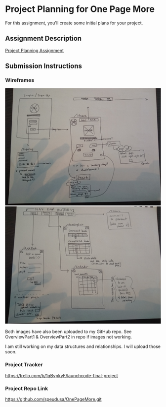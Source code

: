 # Project Planning for One Page More
For this assignment, you'll create some initial plans for your project.

## Assignment Description
[Project Planning Assignment](https://education.launchcode.org/liftoff/modules/assignments/project-planning)

## Submission Instructions

### Wireframes
![Overview Part 1](https://raw.githubusercontent.com/speudusa/liftoff-assignments/master/OverviewPart1.jpg)
![Overview Part 2](https://raw.githubusercontent.com/speudusa/liftoff-assignments/master/OverviewPart2.jpg)

Both images have also been uploaded to my GitHub repo. See OverviewPart1 & OverviewPart2 in repo if images not working. 

I am still working on my data structures and relationships.  I will upload those soon.

### Project Tracker

https://trello.com/b/1qBvpkyF/launchcode-final-project


### Project Repo Link

https://github.com/speudusa/OnePageMore.git

